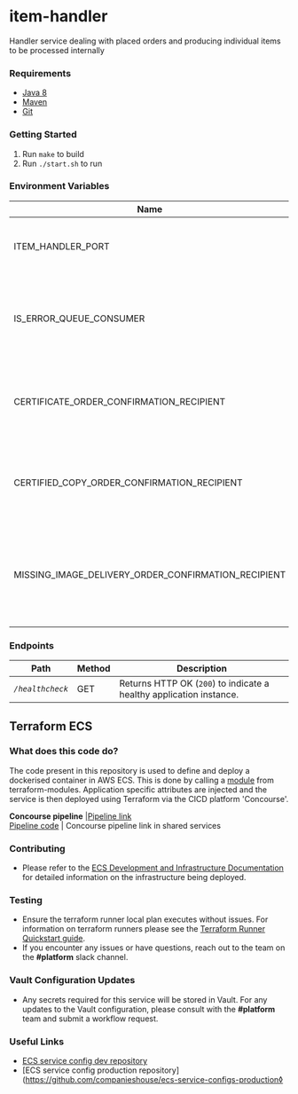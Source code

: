 # item-handler
Handler service dealing with placed orders and producing individual items to be processed internally

### Requirements
* [Java 8][1]
* [Maven][2]
* [Git][3]

### Getting Started
1. Run `make` to build
2. Run `./start.sh` to run

### Environment Variables
Name | Description | Mandatory | Default | Location
--- | --- | --- | --- | ---
ITEM_HANDLER_PORT | Port this application runs on when deployed. | ✓ |  | start.sh
IS_ERROR_QUEUE_CONSUMER | Setting to `true` configures app to listen only to `order-received-error`. | ✓ | `false` | env var
CERTIFICATE_ORDER_CONFIRMATION_RECIPIENT | The recipient certificate order confirmation emails are sent to. | ✓ | | env var
CERTIFIED_COPY_ORDER_CONFIRMATION_RECIPIENT | The recipient certified copy order confirmation emails are sent to. | ✓ | | env var
MISSING_IMAGE_DELIVERY_ORDER_CONFIRMATION_RECIPIENT | The recipient missing image delivery order confirmation emails are sent to. | ✓ | | env var

### Endpoints
Path | Method | Description
--- | --- | ---
*`/healthcheck`* | GET | Returns HTTP OK (`200`) to indicate a healthy application instance.

[1]: http://www.oracle.com/technetwork/java/javase/downloads/jdk8-downloads-2133151.html
[2]: https://maven.apache.org/download.cgi
[3]: https://git-scm.com/downloads

## Terraform ECS
### What does this code do?
The code present in this repository is used to define and deploy a dockerised container in AWS ECS.
This is done by calling a [module](https://github.com/companieshouse/terraform-modules/tree/main/aws/ecs) from terraform-modules. Application specific attributes are injected and the service is then deployed using Terraform via the CICD platform 'Concourse'.

**Concourse pipeline**     |[Pipeline link](https://ci-platform.companieshouse.gov.uk/teams/team-development/pipelines/item-handler) <br> [Pipeline code](https://github.com/companieshouse/ci-pipelines/blob/master/pipelines/ssplatform/team-development/item-handler)                               | Concourse pipeline link in shared services
### Contributing
- Please refer to the [ECS Development and Infrastructure Documentation](https://companieshouse.atlassian.net/wiki/spaces/DEVOPS/pages/4390649858/Copy+of+ECS+Development+and+Infrastructure+Documentation+Updated) for detailed information on the infrastructure being deployed.
### Testing
- Ensure the terraform runner local plan executes without issues. For information on terraform runners please see the [Terraform Runner Quickstart guide](https://companieshouse.atlassian.net/wiki/spaces/DEVOPS/pages/1694236886/Terraform+Runner+Quickstart).
- If you encounter any issues or have questions, reach out to the team on the **#platform** slack channel.
### Vault Configuration Updates
- Any secrets required for this service will be stored in Vault. For any updates to the Vault configuration, please consult with the **#platform** team and submit a workflow request.
### Useful Links
- [ECS service config dev repository](https://github.com/companieshouse/ecs-service-configs-dev)
- [ECS service config production repository](https://github.com/companieshouse/ecs-service-configs-production◊